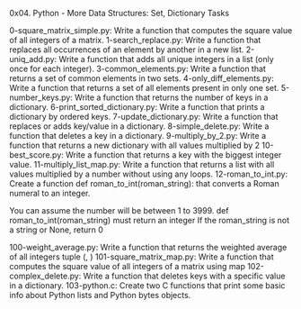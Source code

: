 0x04. Python - More Data Structures: Set, Dictionary Tasks

0-square_matrix_simple.py: Write a function that computes the square value of all integers of a matrix.
1-search_replace.py: Write a function that replaces all occurrences of an element by another in a new list.
2-uniq_add.py: Write a function that adds all unique integers in a list (only once for each integer).
3-common_elements.py: Write a function that returns a set of common elements in two sets.
4-only_diff_elements.py: Write a function that returns a set of all elements present in only one set.
5-number_keys.py: Write a function that returns the number of keys in a dictionary.
6-print_sorted_dictionary.py: Write a function that prints a dictionary by ordered keys.
7-update_dictionary.py: Write a function that replaces or adds key/value in a dictionary.
8-simple_delete.py: Write a function that deletes a key in a dictionary.
9-multiply_by_2.py: Write a function that returns a new dictionary with all values multiplied by 2
10-best_score.py: Write a function that returns a key with the biggest integer value.
11-multiply_list_map.py: Write a function that returns a list with all values multiplied by a number without using any loops.
12-roman_to_int.py: Create a function def roman_to_int(roman_string): that converts a Roman numeral to an integer.

You can assume the number will be between 1 to 3999.
def roman_to_int(roman_string) must return an integer
If the roman_string is not a string or None, return 0

100-weight_average.py: Write a function that returns the weighted average of all integers tuple (<score>, <weight>)
101-square_matrix_map.py: Write a function that computes the square value of all integers of a matrix using map
102-complex_delete.py: Write a function that deletes keys with a specific value in a dictionary.
103-python.c: Create two C functions that print some basic info about Python lists and Python bytes objects.
